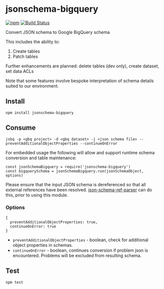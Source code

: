 # jsonschema-bigquery

[![npm](https://img.shields.io/npm/v/jsonschema-bigquery.svg)](https://www.npmjs.com/package/jsonschema-bigquery)
[![Build Status](https://travis-ci.org/thedumbterminal/jsonschema-bigquery.svg?branch=master)](https://travis-ci.org/thedumbterminal/jsonschema-bigquery)

Convert JSON schema to Google BigQuery schema

This includes the ability to:

1. Create tables
1. Patch tables

Further enhancements are planned: delete tables (dev only), create dataset, set data ACLs

Note that some features involve bespoke interpretation of schema details suited to our environment.

## Install

    npm install jsonschema-bigquery

## Consume

    jsbq -p <gbq project> -d <gbq dataset> -j <json schema file> --preventAdditionalObjectProperties --continueOnError

For embedded usage the following will allow and support runtime schema conversion and table maintenance:

    const jsonSchemaBigquery = require('jsonschema-bigquery')
    const bigquerySchema = jsonSchemaBigquery.run(jsonSchemaObject, options)

Please ensure that the input JSON schema is dereferenced so that all external references have been resolved. [json-schema-ref-parser](https://www.npmjs.com/package/json-schema-ref-parser) can do this, prior to using this module.

### Options

```
{
  preventAdditionalObjectProperties: true,
  continueOnError: true
}
```

* `preventAdditionalObjectProperties` - boolean, check for additional object properties in schemas.
* `continueOnError` - boolean, continues conversion if problem json is encountered.  Problems will be excluded from resulting schema.

## Test

    npm test
